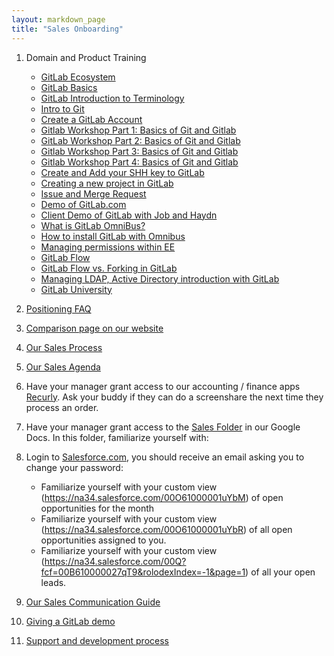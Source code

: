 ```yaml
---
layout: markdown_page
title: "Sales Onboarding"
---
```

1. Domain and Product Training
    * [GitLab Ecosystem](https://docs.google.com/presentation/d/1vCU-NbZWz8NTNK8Vu3y4zGMAHb5DpC8PE5mHtw1PWfI/edit)
    * [GitLab Basics](http://doc.gitlab.com/ce/gitlab-basics/README.html)
    * [GitLab Introduction to Terminology](https://about.gitlab.com/2015/05/18/simple-words-for-a-gitlab-newbie/)
    * [Intro to Git](https://www.codeschool.com/account/courses/try-git)
    * [Create a GitLab Account](https://courses.platzi.com/classes/git-gitlab/concepto/first-steps/create-an-account-on-gitlab/material/)
    * [Gitlab Workshop Part 1: Basics of Git and Gitlab](https://courses.platzi.com/classes/git-gitlab/concepto/part-1/part-1/material/)
    * [GitLab Workshop Part 2: Basics of Git and Gitlab](https://courses.platzi.com/classes/git-gitlab/concepto/part-1/part-23370/material/)
    * [Gitlab Workshop Part 3: Basics of Git and Gitlab](https://courses.platzi.com/classes/git-gitlab/concepto/part-1/part-3/material/)
    * [Gitlab Workshop Part 4: Basics of Git and Gitlab](https://courses.platzi.com/classes/git-gitlab/concepto/part-1/part-4/material/)
    * [Create and Add your SHH key to GitLab](https://www.youtube.com/watch?v=54mxyLo3Mqk)
    * [Creating a new project in GitLab](https://www.youtube.com/watch?v=7p0hrpNaJ14)
    * [Issue and Merge Request](https://www.youtube.com/watch?v=raXvuwet78M)
    * [Demo of GitLab.com](https://www.youtube.com/watch?v=WaiL5DGEMR4)
    * [Client Demo of GitLab with Job and Haydn](https://gitlabmeetings.webex.com/cmp3000/webcomponents/jsp/docshow/closewindow.jsp)
    * [What is GitLab OmniBus?](https://www.youtube.com/watch?v=XTmpKudd-Oo)
    * [How to install GitLab with Omnibus](https://www.youtube.com/watch?v=Q69YaOjqNhg)
    * [Managing permissions within EE](https://www.youtube.com/watch?v=DjUoIrkiNuM)
    * [GitLab Flow](https://about.gitlab.com/2014/09/29/gitlab-flow/)
    * [GitLab Flow vs. Forking in GitLab](https://www.youtube.com/watch?v=UGotqAUACZA)
    * [Managing LDAP, Active Directory introduction with GitLab](https://www.youtube.com/watch?v=HPMjM-14qa8)
    * [GitLab University](https://about.gitlab.com/university/)

1. [Positioning FAQ](https://about.gitlab.com/handbook/positioning-faq)

1. [Comparison page on our website](https://about.gitlab.com/comparison/)

1. [Our Sales Process](https://about.gitlab.com/handbook/sales-process/)

1. [Our Sales Agenda](https://docs.google.com/document/d/1l1ecVjKAJY67Zk28CYFiepHAFzvMNu9yDUYVSQmlTmU/edit)

1. Have your manager grant access to our accounting / finance apps [Recurly](https://app.recurly.com/login). Ask your buddy if they can do a screenshare the next time they process an order.

1. Have your manager grant access to the [Sales Folder](https://drive.google.com/drive/u/0/#shared-with-me) in our Google Docs. In this folder, familiarize yourself with:

1. Login to [Salesforce.com](http://www.salesforce.com/), you should receive an email asking you to change your password:
    * Familiarize yourself with your custom view (https://na34.salesforce.com/00O61000001uYbM) of open opportunities for the month
    * Familiarize yourself with your custom view (https://na34.salesforce.com/00O61000001uYbR) of all open opportunities assigned to you.
    * Familiarize yourself with your custom view (https://na34.salesforce.com/00Q?fcf=00B610000027qT9&rolodexIndex=-1&page=1) of all your open leads.


1. [Our Sales Communication Guide](https://docs.google.com/document/d/1IMDzTj3hZrnsA417z9Ye7WBa8yLkWxGzaLZNJ3O_nVA/edit#heading=h.3nffcmsbeqo7)

1. [Giving a GitLab demo](https://about.gitlab.com/handbook/demo/)

1. [Support and development process](/handbook/support-and-development-process)